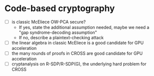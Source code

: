 # Code-based cryptography
- [ ] is classic McEliece OW-PCA secure?  
    - If yes, state the additional assumption needed, maybe we need a "gap syndrome-decoding assumption"
    - If no, describe a plaintext-checking attack
- [ ] the linear algebra in classic McEliece is a good candidate for GPU acceleration
- [ ] the many rounds of proofs in CROSS are good candidate for GPU acceleration
- [ ] cryptanalysis on R-SDP/R-SDP(G), the underlying hard problem for CROSS